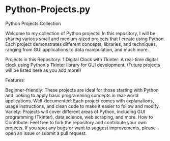 # Python-Projects.py

Python Projects Collection

Welcome to my collection of Python projects! In this repository, I will be sharing various small and medium-sized projects that I create using Python. Each project demonstrates different concepts, libraries, and techniques, ranging from GUI applications to data manipulation, and much more.

Projects in this Repository:
1.Digital Clock with Tkinter: A real-time digital clock using Python's Tkinter library for GUI development.
(Future projects will be listed here as you add more!)




Features:

Beginner-friendly: These projects are ideal for those starting with Python and looking to apply basic programming concepts in real-world applications.
Well-documented: Each project comes with explanations, usage instructions, and clean code to make it easier to follow and modify.
Variety: Projects will cover different areas of Python, including GUI programming (Tkinter), data science, web scraping, and more.
How to Contribute:
Feel free to fork the repository and contribute your own projects. If you spot any bugs or want to suggest improvements, please open an issue or submit a pull request.


